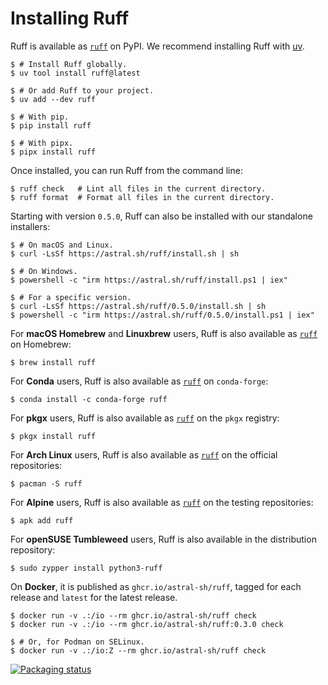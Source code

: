 # Installing Ruff

Ruff is available as [`ruff`](https://pypi.org/project/ruff/) on PyPI. We recommend installing Ruff with [uv](https://docs.astral.sh/uv/).

```console
$ # Install Ruff globally.
$ uv tool install ruff@latest

$ # Or add Ruff to your project.
$ uv add --dev ruff

$ # With pip.
$ pip install ruff

$ # With pipx.
$ pipx install ruff
```

Once installed, you can run Ruff from the command line:

```console
$ ruff check   # Lint all files in the current directory.
$ ruff format  # Format all files in the current directory.
```

Starting with version `0.5.0`, Ruff can also be installed with our standalone installers:

```console
$ # On macOS and Linux.
$ curl -LsSf https://astral.sh/ruff/install.sh | sh

$ # On Windows.
$ powershell -c "irm https://astral.sh/ruff/install.ps1 | iex"

$ # For a specific version.
$ curl -LsSf https://astral.sh/ruff/0.5.0/install.sh | sh
$ powershell -c "irm https://astral.sh/ruff/0.5.0/install.ps1 | iex"
```

For **macOS Homebrew** and **Linuxbrew** users, Ruff is also available
as [`ruff`](https://formulae.brew.sh/formula/ruff) on Homebrew:

```console
$ brew install ruff
```

For **Conda** users, Ruff is also available as [`ruff`](https://anaconda.org/conda-forge/ruff) on
`conda-forge`:

```console
$ conda install -c conda-forge ruff
```

For **pkgx** users, Ruff is also available as [`ruff`](https://pkgx.dev/pkgs/github.com/charliermarsh/ruff/)
on the `pkgx` registry:

```console
$ pkgx install ruff
```

For **Arch Linux** users, Ruff is also available as [`ruff`](https://archlinux.org/packages/extra/x86_64/ruff/)
on the official repositories:

```console
$ pacman -S ruff
```

For **Alpine** users, Ruff is also available as [`ruff`](https://pkgs.alpinelinux.org/package/edge/testing/x86_64/ruff)
on the testing repositories:

```console
$ apk add ruff
```

For **openSUSE Tumbleweed** users, Ruff is also available in the distribution repository:

```console
$ sudo zypper install python3-ruff
```

On **Docker**, it is published as `ghcr.io/astral-sh/ruff`, tagged for each release and `latest` for
the latest release.

```console
$ docker run -v .:/io --rm ghcr.io/astral-sh/ruff check
$ docker run -v .:/io --rm ghcr.io/astral-sh/ruff:0.3.0 check

$ # Or, for Podman on SELinux.
$ docker run -v .:/io:Z --rm ghcr.io/astral-sh/ruff check
```

[![Packaging status](https://repology.org/badge/vertical-allrepos/ruff-python-linter.svg?exclude_unsupported=1)](https://repology.org/project/ruff-python-linter/versions)

